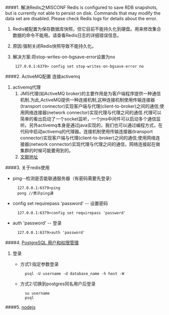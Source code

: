 ####1. 解决Redis之MISCONF Redis is configured to save RDB snapshots, but is currently not able to persist on disk. Commands that may modify the data set are disabled. Please check Redis logs for details about the error.
1. Redis被配置为保存数据库快照，但它目前不能持久化到硬盘。用来修改集合数据的命令不能用。请查看Redis日志的详细错误信息。
2. 原因:强制关闭Redis快照导致不能持久化。
3. 解决方案:将stop-writes-on-bgsave-error设置为no

		127.0.0.1:6379> config set stop-writes-on-bgsave-error no

####2. ActiveMQ配置 连接activemq
1. activemq代理 
	1. JMS代理(如ActiveMQ broker)的主要作用是为客户端程序提供一种通信机制.为此,ActiveMQ提供一种连接机制,这种连接机制使用传输连接器(transport connector)实现客户端与代理(client-to-broker)之间的通信;使用网络连接器(network connector)实现代理与代理之间的通信.代理可以简单的看出启动了一个socket监听，一个jms中间件可以启动多个通信监听。另外activemq本身是通过java实现的，我们也可以通过编程方式，在代码中启动activemq的代理器。连接机制使用传输连接器(transport connector)实现客户端与代理(client-to-broker)之间的通信;使用网络连接器(network connector)实现代理与代理之间的通信，网络连接起在做集群的时候可能要用到的。 
	2. [文献地址](http://liyixing1.iteye.com/blog/2125075/)

####3. 关于redis使用
* ping--检测是否能联通服务器（有密码需要先登录）

		127.0.0.1:6379>ping
		pong //表示ping通
* config set requirepass 'password' -- 设置密码
		
		127.0.0.1:6379>config set requirepass 'password'
* auth 'password' -- 登录

		127.0.0.1:6379>auth 'password'

####4. [PostgreSQL 用户和权限管理](http://blog.csdn.net/italyfiori/article/details/43966109)
1. 登录
	* 方式1:指定参数登录
			
			psql -U username -d database_name -h host -W
	* 方式2:切换到postgres同名用户后登录

			su username
			psql

####5. [nodejs](https://yq.aliyun.com/articles/8625)
